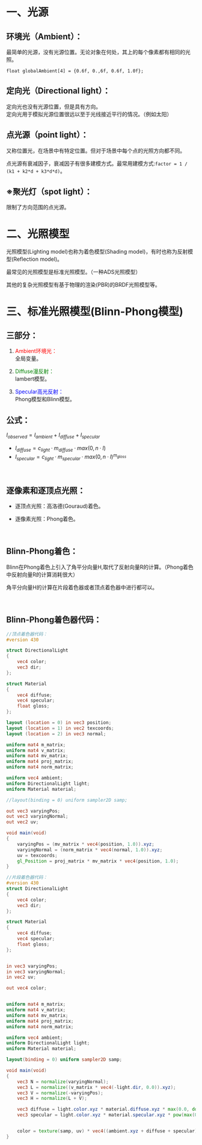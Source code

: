 # 一、光源

## 环境光（Ambient）：

最简单的光源，没有光源位置。无论对象在何处，其上的每个像素都有相同的光照。

`float globalAmbient[4] = {0.6f, 0.,6f, 0.6f, 1.0f};`

## 定向光（Directional light）：

定向光也没有光源位置，但是具有方向。  
定向光用于模拟光源位置很远以至于光线接近平行的情况。（例如太阳）  

## 点光源（point light）：

又称位置光，在场景中有特定位置。但对于场景中每个点的光照方向都不同。  

点光源有衰减因子，衰减因子有很多建模方式。最常用建模方式:`factor = 1 / (k1 + k2*d + k3*d*d)`。

## ※聚光灯（spot light）：

限制了方向范围的点光源。

# 二、光照模型

光照模型(Lighting model)也称为着色模型(Shading model)，有时也称为反射模型(Reflection model)。  

最常见的光照模型是标准光照模型。（一种ADS光照模型）  

其他的复杂光照模型有基于物理的渲染(PBR)的BRDF光照模型等。

# 三、标准光照模型(Blinn-Phong模型)  
  
## 三部分： 


1. <span style="color:red">Ambient环境光：</span>  
全局变量。

2. <span style="color:green">Diffuse漫反射：</span>    
lambert模型。

3. <span style="color:blue">Specular高光反射：</span>    
Phong模型和Blinn模型。

## 公式：  
$I_{observed} = I_{ambient} + I_{diffuse} + I_{specular}$  

- $I_{diffuse} = c_{light}·m_{diffuse}·max(0, n·l)$
- $I_{specular} = c_{light}·m_{specular}·max(0, n·l)^{m_{gloss}}$

<br />

## 逐像素和逐顶点光照：

- 逐顶点光照：高洛德(Gouraud)着色。

- 逐像素光照：Phong着色。  

<br />

## Blinn-Phong着色：

Blinn在Phong着色上引入了角平分向量H,取代了反射向量R的计算。（Phong着色中反射向量R的计算消耗很大）
  
角平分向量H的计算在片段着色器或者顶点着色器中进行都可以。  

<br />

## Blinn-Phong着色器代码：
```GLSL
//顶点着色器代码：
#version 430

struct DirectionalLight
{
	vec4 color;
	vec3 dir;
};

struct Material
{
	vec4 diffuse;
	vec4 specular;
	float gloss;
};

layout (location = 0) in vec3 position;
layout (location = 1) in vec2 texcoords;
layout (location = 2) in vec3 normal;

uniform mat4 m_matrix;
uniform mat4 v_matrix;
uniform mat4 mv_matrix;
uniform mat4 proj_matrix;
uniform mat4 norm_matrix;

uniform vec4 ambient;
uniform DirectionalLight light;
uniform Material material;

//layout(binding = 0) uniform sampler2D samp;

out vec3 varyingPos;
out vec3 varyingNormal;
out vec2 uv;

void main(void)
{ 
	varyingPos = (mv_matrix * vec4(position, 1.0)).xyz;
	varyingNormal = (norm_matrix * vec4(normal, 1.0)).xyz;
	uv = texcoords;
	gl_Position = proj_matrix * mv_matrix * vec4(position, 1.0);
}
```

```GLSL
//片段着色器代码：
#version 430
struct DirectionalLight
{
	vec4 color;
	vec3 dir;
};

struct Material
{
	vec4 diffuse;
	vec4 specular;
	float gloss;
};


in vec3 varyingPos;
in vec3 varyingNormal;
in vec2 uv;

out vec4 color;


uniform mat4 m_matrix;
uniform mat4 v_matrix;
uniform mat4 mv_matrix;
uniform mat4 proj_matrix;
uniform mat4 norm_matrix;

uniform vec4 ambient;
uniform DirectionalLight light;
uniform Material material;

layout(binding = 0) uniform sampler2D samp;

void main(void)
{
	vec3 N = normalize(varyingNormal);
	vec3 L = normalize((v_matrix * vec4(-light.dir, 0.0)).xyz);
	vec3 V = normalize(-varyingPos);
	vec3 H = normalize(L + V);

	vec3 diffuse = light.color.xyz * material.diffuse.xyz * max(0.0, dot(N, L));
	vec3 specular = light.color.xyz * material.specular.xyz * pow(max(0.0, dot(H, N)), material.gloss); 


	color = texture(samp, uv) * vec4((ambient.xyz + diffuse + specular), 1.0); 
}
```

<br />


